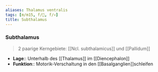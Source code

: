 ```yaml
---
aliases: Thalamus ventralis
tags: [m/m15, f/🧠, f/💀]
title: Subthalamus
---
```

### Subthalamus 
> 2 paarige Kerngebiete: [[Ncl. subthalamicus]] und [[Pallidum]]
- **Lage**:: Unterhalb des [[Thalamus]] im [[Diencephalon]]
- **Funktion**:: Motorik-Verschaltung in den [[Basalganglien]]schleifen